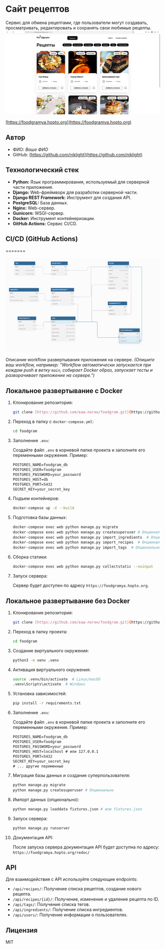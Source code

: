 # Сайт рецептов

Сервис для обмена рецептами, где пользователи могут создавать, просматривать, 
редактировать и сохранять свои любимые рецепты.
![Сайт рецептов](https://github.com/NikLight/foodgram/blob/main/1.jpg)


[https://foodgramya.hopto.org](https://foodgramya.hopto.org)

## Автор

*   ФИО: *Ваше ФИО*
*   GitHub: [https://github.com/niklight](https://github.com/niklight)

## Технологический стек

*   **Python:** Язык программирования, используемый для серверной части приложения.
*   **Django:** Web-фреймворк для разработки серверной части.
*   **Django REST Framework:** Инструмент для создания API.
*   **PostgreSQL:** База данных.
*   **Nginx:** Web-сервер.
*   **Gunicorn:** WSGI-сервер.
*   **Docker:** Инструмент контейнеризации.
*   **GitHub Actions:** Сервис CI/CD.


## CI/CD (GitHub Actions)
=======

![Сайт рецептов](https://github.com/NikLight/foodgram/blob/main/2.jpg)

Описание workflow развертывания приложения на сервере. 
*(Опишите ваш workflow, например: 
"Workflow автоматически запускается при каждом push в ветку `main`, 
собирает Docker образ, 
запускает тесты и разворачивает приложение на сервере.")*

## Локальное развертывание с Docker

1.  Клонирование репозитория:

    ```bash
    git clone [https://github.com/ваш-логин/foodgram.git](https://github.com/niklight/foodgram.git)
    ```

2.  Переход в папку с `docker-compose.yml`:

    ```bash
    cd foodgram
    ```

3.  Заполнение `.env`:

    Создайте файл `.env` в корневой папке проекта и заполните его переменными окружения. Пример:

    ```
    POSTGRES_NAME=foodgram_db
    POSTGRES_USER=foodgram
    POSTGRES_PASSWORD=your_password
    POSTGRES_HOST=db
    POSTGRES_PORT=5432
    SECRET_KEY=your_secret_key
    ```

4.  Подъем контейнеров:

    ```bash
    docker-compose up -d --build
    ```

5.  Подготовка базы данных:

    ```bash
    docker-compose exec web python manage.py migrate
    docker-compose exec web python manage.py createsuperuser # Опционально
    docker-compose exec web python manage.py import_ingredients  # Опционально
    docker-compose exec web python manage.py import_recipes  # Опционально
    docker-compose exec web python manage.py import_tags  # Опционально
    ```

6.  Сборка статики:

    ```bash
    docker-compose exec web python manage.py collectstatic --noinput
    ```

7.  Запуск сервера:

    Сервер будет доступен по адресу `https://foodgramya.hopto.org`.

## Локальное развертывание без Docker

1.  Клонирование репозитория:

    ```bash
    git clone [https://github.com/ваш-логин/foodgram.git](https://github.com/niklight/foodgram.git)
    ```

2.  Переход в папку проекта:

    ```bash
    cd foodgram
    ```

3.  Создание виртуального окружения:

    ```bash
    python3 -m venv .venv
    ```

4.  Активация виртуального окружения:

    ```bash
    source .venv/bin/activate  # Linux/macOS
    .venv\Scripts\activate  # Windows
    ```

5.  Установка зависимостей:

    ```bash
    pip install -r requirements.txt
    ```

6.  Заполнение `.env`:

    Создайте файл `.env` в корневой папке проекта и заполните его переменными окружения. Пример:

    ```
    POSTGRES_NAME=foodgram_db
    POSTGRES_USER=foodgram
    POSTGRES_PASSWORD=your_password
    POSTGRES_HOST=localhost # или 127.0.0.1
    POSTGRES_PORT=5432
    SECRET_KEY=your_secret_key
    # ... другие переменные
    ```

7.  Миграция базы данных и создание суперпользователя:

    ```bash
    python manage.py migrate
    python manage.py createsuperuser # Опционально
    ```

8.  Импорт данных (опционально):

    ```bash
    python manage.py loaddata fixtures.json # или fixtures.json
    ```

9.  Запуск сервера:

    ```bash
    python manage.py runserver
    ```

10. Документация API:

    После запуска сервера документация API будет доступна по адресу: 
    `https://foodgramya.hopto.org/redoc/`

## API

Для взаимодействия с API используйте следующие endpoints:

*   `/api/recipes/`: Получение списка рецептов, создание нового рецепта.
*   `/api/recipes/{id}/`: Получение, изменение и удаление рецепта по ID.
*   `/api/tags/`: Получение списка тегов.
*   `/api/ingredients/`: Получение списка ингредиентов.
*   `/api/users/`: Получение информации о пользователях.

## Лицензия

MIT